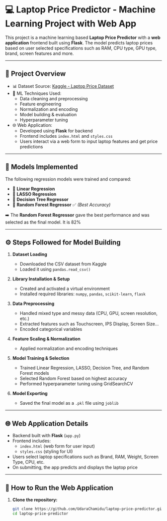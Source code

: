 # 💻 Laptop Price Predictor - Machine Learning Project with Web App

This project is a machine learning based **Laptop Price Predictor** with a **web application** frontend built using **Flask**. The model predicts laptop prices based on user selected specifications such as RAM, CPU type, GPU type, brand, screen features and more.

---

## 📌 Project Overview

- 📊 Dataset Source: [Kaggle - Laptop Price Dataset](https://www.kaggle.com/)
- 🔧 ML Techniques Used:
  - Data cleaning and preprocessing
  - Feature engineering
  - Normalization and encoding
  - Model building & evaluation
  - Hyperparameter tuning
- 🌐 Web Application:
  - Developed using **Flask** for backend
  - Frontend includes `index.html` and `styles.css`
  - Users interact via a web form to input laptop features and get price predictions

---

## 🧠 Models Implemented

The following regression models were trained and compared:
- 🔹 **Linear Regression**
- 🔹 **LASSO Regression**
- 🔹 **Decision Tree Regressor**
- 🔹 **Random Forest Regressor** ✅ *(Best Accuracy)*

➡️ The **Random Forest Regressor** gave the best performance and was selected as the final model. It is 82%

---

## ⚙️ Steps Followed for Model Building

1. **Dataset Loading**  
   - Downloaded the CSV dataset from Kaggle  
   - Loaded it using `pandas.read_csv()`

2. **Library Installation & Setup**  
   - Created and activated a virtual environment  
   - Installed required libraries: `numpy`, `pandas`, `scikit-learn`, `flask`

3. **Data Preprocessing**
   - Handled mixed type and messy data (CPU, GPU, screen resolution, etc.)
   - Extracted features such as Touchscreen, IPS Display, Screen Size...
   - Encoded categorical variables 

4. **Feature Scaling & Normalization**
   - Applied normalization and encoding techniques

5. **Model Training & Selection**
   - Trained Linear Regression, LASSO, Decision Tree, and Random Forest models
   - Selected Random Forest based on highest accuracy
   - Performed hyperparameter tuning using GridSearchCV

6. **Model Exporting**
   - Saved the final model as a `.pkl` file using `joblib`

---

## 🌐 Web Application Details

- Backend built with **Flask** (`app.py`)
- Frontend includes:
  - `index.html` (web form for user input)
  - `styles.css` (styling for UI)
- Users select laptop specifications such as Brand, RAM, Weight, Screen Type, CPU, etc.
- On submitting, the app predicts and displays the laptop price

---

## 🚀 How to Run the Web Application

1. **Clone the repository:**
   ```bash
   git clone https://github.com/UdaraChamidu/laptop-price-predictor.git
   cd laptop-price-predictor
